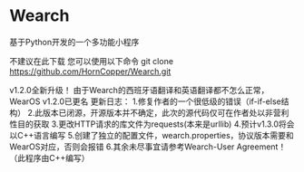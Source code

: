 # Wearch
基于Python开发的一个多功能小程序

不建议在此下载
您可以使用以下命令
git clone https://github.com/HornCopper/Wearch.git

v1.2.0全新升级！
由于Wearch的西班牙语翻译和英语翻译都不怎么正常，WearOS v1.2.0已更名
更新日志：
1.修复作者的一个很低级的错误（if-if-else结构）
2.此版本已闭源，开源版本并不确定，此次的源代码仅可在作者处以非营利性目的获取
3.更改HTTP请求的库文件为requests(本来是urllib)
4.预计v1.3.0将会以C++语言编写
5.创建了独立的配置文件，wearch.properties，协议版本需要和WearOS对应，否则会报错
6.其余未尽事宜请参考Wearch-User Agreement！（此程序由C++编写）
